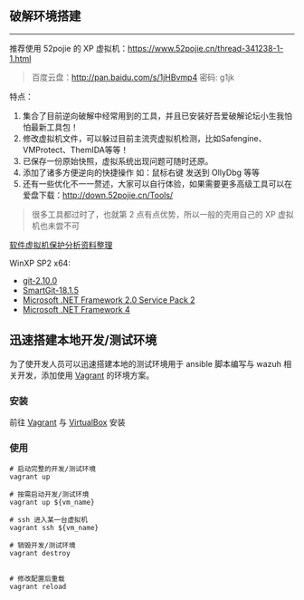## 破解环境搭建

------


推荐使用 52pojie 的 XP 虚拟机：https://www.52pojie.cn/thread-341238-1-1.html

> 百度云盘：http://pan.baidu.com/s/1jHBvmp4 密码: g1jk

特点：

1. 集合了目前逆向破解中经常用到的工具，并且已安装好吾爱破解论坛小生我怕怕最新工具包！
2. 修改虚拟机文件，可以躲过目前主流壳虚拟机检测，比如Safengine、VMProtect、ThemIDA等等！
3. 已保存一份原始快照，虚拟系统出现问题可随时还原。
4. 添加了诸多方便逆向的快捷操作 如：鼠标右键 发送到 OllyDbg 等等
5. 还有一些优化不一一赘述，大家可以自行体验，如果需要更多高级工具可以在爱盘下载：http://down.52pojie.cn/Tools/

> 很多工具都过时了，也就第 2 点有点优势，所以一般的壳用自己的 XP 虚拟机也未尝不可

[软件虚拟机保护分析资料整理](https://www.52pojie.cn/thread-712684-1-1.html)


WinXP SP2 x64: 

- [git-2.10.0](https://github.com/git-for-windows/git/releases/tag/v2.10.0.windows.1)
- [SmartGit-18.1.5](https://www.syntevo.com/downloads/smartgit/archive/smartgit-win-18_1_5.zip)
- [Microsoft .NET Framework 2.0 Service Pack 2](https://www.microsoft.com/zh-tw/download/details.aspx?id=1639)
- [Microsoft .NET Framework 4](https://www.microsoft.com/zh-tw/download/details.aspx?id=17718)


## 迅速搭建本地开发/测试环境
为了使开发人员可以迅速搭建本地的测试环境用于 ansible 脚本编写与 wazuh 相关开发，添加使用 [Vagrant](https://www.vagrantup.com/) 的环境方案。

### 安装
前往 [Vagrant](https://www.vagrantup.com/downloads.html) 与 [VirtualBox](https://www.virtualbox.org/wiki/Downloads) 安装

### 使用
```
# 启动完整的开发/测试环境
vagrant up  

# 按需启动开发/测试环境
vagrant up ${vm_name}

# ssh 进入某一台虚拟机
vagrant ssh ${vm_name}

# 销毁开发/测试环境
vagrant destroy


# 修改配置后重载
vagrant reload
```
